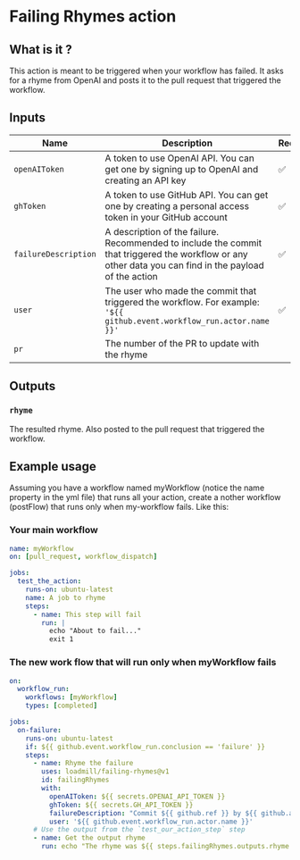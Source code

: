 # Failing Rhymes action

## What is it ?
This action is meant to be triggered when your workflow has failed. It asks for a rhyme from OpenAI and posts it to the pull request that triggered the workflow.

## Inputs

| Name | Description | Required |
| --- | --- | --- |
| `openAIToken` | A token to use OpenAI API. You can get one by signing up to OpenAI and creating an API key| ✅ |
| `ghToken` | A token to use GitHub API. You can get one by creating a personal access token in your GitHub account| ✅ |
| `failureDescription` | A description of the failure. Recommended to include the commit that triggered the workflow or any other data you can find in the payload of the action| ✅ |
| `user` | The user who made the commit that triggered the workflow. For example: `'${{ github.event.workflow_run.actor.name }}'`| ✅ |
| `pr` | The number of the PR to update with the rhyme | |


## Outputs

### `rhyme`

The resulted rhyme. Also posted to the pull request that triggered the workflow.

## Example usage

Assuming you have a workflow named myWorkflow (notice the name property in the yml file) that runs all your action, create a nother workflow (postFlow) that runs only when my-workflow fails.
Like this:

### Your main workflow
```yaml
name: myWorkflow
on: [pull_request, workflow_dispatch]

jobs:
  test_the_action:
    runs-on: ubuntu-latest
    name: A job to rhyme
    steps:
      - name: This step will fail
        run: |
          echo "About to fail..."
          exit 1
```

### The new work flow that will run only when myWorkflow fails
```yaml
on:
  workflow_run:
    workflows: [myWorkflow]
    types: [completed]

jobs:
  on-failure:
    runs-on: ubuntu-latest
    if: ${{ github.event.workflow_run.conclusion == 'failure' }}
    steps:
      - name: Rhyme the failure
        uses: loadmill/failing-rhymes@v1
        id: failingRhymes
        with:
          openAIToken: ${{ secrets.OPENAI_API_TOKEN }}
          ghToken: ${{ secrets.GH_API_TOKEN }}
          failureDescription: "Commit ${{ github.ref }} by ${{ github.actor }}"
          user: '${{ github.event.workflow_run.actor.name }}'
      # Use the output from the `test_our_action_step` step
      - name: Get the output rhyme
        run: echo "The rhyme was ${{ steps.failingRhymes.outputs.rhyme }}"
```
